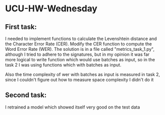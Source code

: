 # UCU-HW-Wednesday

## First task:
I needed to implement functions to calculate the Levenshtein distance and the Character Error Rate (CER). Modify the CER function to compute the Word Error Rate (WER). 
The solution is in a file called "metrics_task_1.py", although I tried to adhere to the signatures, but in my opinion it was far more logical to write function which would use batches as input, 
so in the task 2 I was using functions which with batches as input. 

Also the time complexity of wer with batches as input is measured in task 2, since I couldn't figure out how to measure space complexity I didn't do it

## Second task:

I retrained a model which showed itself very good on the test data
